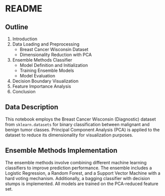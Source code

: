 
# README

## Outline
1. Introduction
2. Data Loading and Preprocessing
   - Breast Cancer Wisconsin Dataset
   - Dimensionality Reduction with PCA
3. Ensemble Methods Classifier
   - Model Definition and Initialization
   - Training Ensemble Models
   - Model Evaluation
4. Decision Boundary Visualization
5. Feature Importance Analysis
6. Conclusion

## Data Description
This notebook employs the Breast Cancer Wisconsin (Diagnostic) dataset from `sklearn.datasets` for binary classification between malignant and benign tumor classes. Principal Component Analysis (PCA) is applied to the dataset to reduce its dimensionality for visualization purposes.

## Ensemble Methods Implementation
The ensemble methods involve combining different machine learning classifiers to improve prediction performance. The ensemble includes a Logistic Regression, a Random Forest, and a Support Vector Machine with a hard voting mechanism. Additionally, a bagging classifier with decision stumps is implemented. All models are trained on the PCA-reduced feature set.
